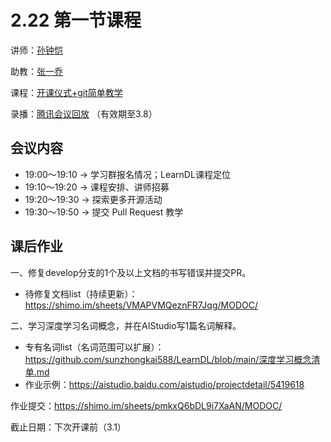 # 2.22 第一节课程

讲师：[孙钟恺](https://github.com/sunzhongkai588)

助教：[张一乔](https://github.com/Liyulingyue)

课程：[开课仪式+git简单教学](https://github.com/sunzhongkai588/LearnDL/blob/main/授课材料/LearnDL%20第一次课.pdf)

录播：[腾讯会议回放](https://meeting.tencent.com/v2/cloud-record/share?id=1da3f6f6-75e0-4968-b776-4c9670c2cce1&from=3) （有效期至3.8）


## 会议内容
* 19:00～19:10 -> 学习群报名情况；LearnDL课程定位
* 19:10～19:20	-> 课程安排、讲师招募
* 19:20～19:30	-> 探索更多开源活动
* 19:30～19:50	-> 提交 Pull Request 教学

## 课后作业

一、修复develop分支的1个及以上文档的书写错误并提交PR。
* 待修复文档list（持续更新）： https://shimo.im/sheets/VMAPVMQeznFR7Jqg/MODOC/ 

二、学习深度学习名词概念，并在AIStudio写1篇名词解释。
* 专有名词list（名词范围可以扩展）：https://github.com/sunzhongkai588/LearnDL/blob/main/深度学习概念清单.md
* 作业示例：https://aistudio.baidu.com/aistudio/projectdetail/5419618

作业提交：https://shimo.im/sheets/pmkxQ6bDL9i7XaAN/MODOC/ 

截止日期：下次开课前（3.1）
